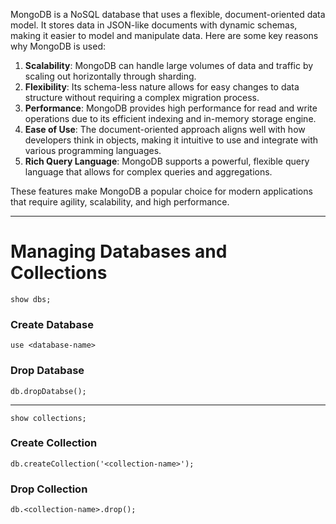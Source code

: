 MongoDB is a NoSQL database that uses a flexible, document-oriented data model. It stores data in JSON-like documents with dynamic schemas, making it easier to model and manipulate data. Here are some key reasons why MongoDB is used:

1. **Scalability**: MongoDB can handle large volumes of data and traffic by scaling out horizontally through sharding.
2. **Flexibility**: Its schema-less nature allows for easy changes to data structure without requiring a complex migration process.
3. **Performance**: MongoDB provides high performance for read and write operations due to its efficient indexing and in-memory storage engine.
4. **Ease of Use**: The document-oriented approach aligns well with how developers think in objects, making it intuitive to use and integrate with various programming languages.
5. **Rich Query Language**: MongoDB supports a powerful, flexible query language that allows for complex queries and aggregations.

These features make MongoDB a popular choice for modern applications that require agility, scalability, and high performance.

---

# Managing Databases and Collections

```
show dbs;
```

### Create Database 

```
use <database-name>
```

### Drop Database

```
db.dropDatabse();
```

---

```
show collections;
```

### Create Collection

```
db.createCollection('<collection-name>');
```

### Drop Collection
```
db.<collection-name>.drop();
```


